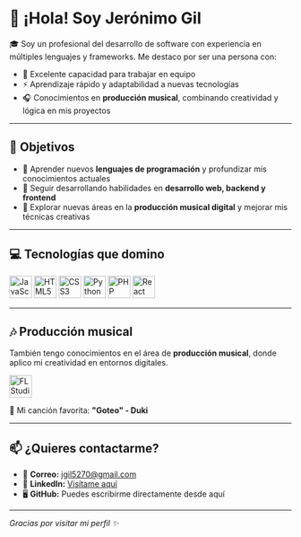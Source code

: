 # 👋 ¡Hola! Soy Jerónimo Gil

🎓 Soy un profesional del desarrollo de software con experiencia en múltiples lenguajes y frameworks. Me destaco por ser una persona con:

- 🤝 Excelente capacidad para trabajar en equipo  
- ⚡ Aprendizaje rápido y adaptabilidad a nuevas tecnologías  
- 🎧 Conocimientos en **producción musical**, combinando creatividad y lógica en mis proyectos

---

## 🎯 Objetivos

- 🚀 Aprender nuevos **lenguajes de programación** y profundizar mis conocimientos actuales  
- 🧠 Seguir desarrollando habilidades en **desarrollo web, backend y frontend**  
- 🎹 Explorar nuevas áreas en la **producción musical digital** y mejorar mis técnicas creativas

---

## 💻 Tecnologías que domino

<div align="left">
  <img src="https://cdn.jsdelivr.net/gh/devicons/devicon/icons/javascript/javascript-original.svg" height="40" alt="JavaScript" />
  <img src="https://cdn.jsdelivr.net/gh/devicons/devicon/icons/html5/html5-original.svg" height="40" alt="HTML5" />
  <img src="https://cdn.jsdelivr.net/gh/devicons/devicon/icons/css3/css3-original.svg" height="40" alt="CSS3" />
  <img src="https://cdn.jsdelivr.net/gh/devicons/devicon/icons/python/python-original.svg" height="40" alt="Python" />
  <img src="https://cdn.jsdelivr.net/gh/devicons/devicon/icons/php/php-original.svg" height="40" alt="PHP" />
  <img src="https://cdn.jsdelivr.net/gh/devicons/devicon/icons/react/react-original.svg" height="40" alt="React" />
</div>

---

## 🎶 Producción musical

También tengo conocimientos en el área de **producción musical**, donde aplico mi creatividad en entornos digitales.

<div align="left">
  <img src="https://media.tenor.com/9m6sXdq-wFkAAAAe/fl-studio-21-logo.png" height="40" alt="FL Studio" />
</div>

🎵 Mi canción favorita: **"Goteo" - Duki**

---

## 📫 ¿Quieres contactarme?

- 📧 **Correo:** jgil5270@gmail.com  
- 💼 **LinkedIn:** [Visítame aquí](https://www.linkedin.com)  
- 🖥️ **GitHub:** Puedes escribirme directamente desde aquí

---

_Gracias por visitar mi perfil ✨_

